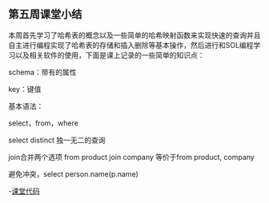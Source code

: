 ## 第五周课堂小结

​		本周首先学习了哈希表的概念以及一些简单的哈希映射函数来实现快速的查询并且自主进行编程实现了哈希表的存储和插入删除等基本操作，然后进行和SOL编程学习以及相关软件的使用，下面是课上记录的一些简单的知识点：

schema：带有的属性

key：键值

基本语法：

select，from，where

select distinct  独一无二的查询

join合并两个选项     from product join company 等价于from product, company

避免冲突，select person.name(p.name)

-[课堂代码](https://github.com/Brickzhuantou/BDMI_learn/blob/main/practice_in_class/practice5.ipynb)
